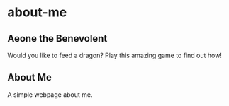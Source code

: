 # about-me

## Aeone the Benevolent

Would you like to feed a dragon?
Play this amazing game to find out how!

## About Me

A simple webpage about me. 

